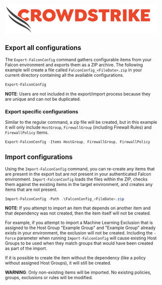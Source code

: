 ![CrowdStrike Falcon](https://raw.githubusercontent.com/CrowdStrike/falconpy/main/docs/asset/cs-logo.png)

## Export all configurations
The `Export-FalconConfig` command gathers configurable items from your Falcon environment and exports them as a
ZIP archive. The following example will create a file called `FalconConfig_<FileDate>.zip` in your current
directory containing all the available configurations.
```powershell
Export-FalconConfig
```
**NOTE**: Users are not included in the export/import process because they are unique and can not be duplicated.
### Export specific configurations
Similar to the regular command, a zip file will be created, but in this example it will only include `HostGroup`,
`FirewallGroup` (including Firewall Rules) and `FirewallPolicy` items.
```powershell
Export-FalconConfig -Items HostGroup, FirewallGroup, FirewallPolicy
```
## Import configurations
Using the `Import-FalconConfig` command, you can re-create any items that are present in the export but are not
present in your authenticated Falcon environment. `Import-FalconConfig` loads the files within the ZIP, checks
them against the existing items in the target environment, and creates any items that are not present.
```powershell
Import-FalconConfig -Path .\FalconConfig_<FileDate>.zip
```
**NOTE**: If you attempt to import an item that depends on another item and that dependency was not created, then
the item itself will not be created.

For example, if you attempt to import a Machine Learning Exclusion that is assigned to the Host Group "Example
Group" and "Example Group" already exists in your environment, the exclusion will not be created. Including the
`-Force` parameter when running `Import-FalconConfig` will cause existing Host Groups to be used when they match
groups that would have been created as part of the import.

If it is possible to create the item without the dependency \(like a policy without assigned Host Groups\), it
will still be created.

**WARNING**: Only non-existing items will be imported. No existing policies, groups, exclusions or rules will be
modified.
